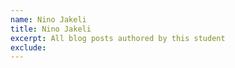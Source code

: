 ```yaml
---
name: Nino Jakeli
title: Nino Jakeli
excerpt: All blog posts authored by this student
exclude:
---
```

